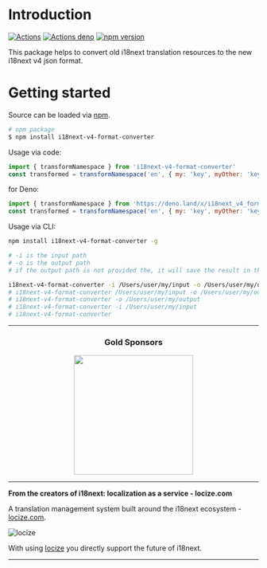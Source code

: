 # Introduction

[![Actions](https://github.com/i18next/i18next-v4-format-converter/workflows/node/badge.svg)](https://github.com/i18next/i18next-v4-format-converter/actions?query=workflow%3Anode)
[![Actions deno](https://github.com/i18next/i18next-v4-format-converter/workflows/deno/badge.svg)](https://github.com/i18next/i18next-v4-format-converter/actions?query=workflow%3Adeno)
[![npm version](https://img.shields.io/npm/v/i18next-v4-format-converter.svg?style=flat-square)](https://www.npmjs.com/package/i18next-v4-format-converter)

This package helps to convert old i18next translation resources to the new i18next v4 json format.

# Getting started

Source can be loaded via [npm](https://www.npmjs.com/package/i18next-v4-format-converter).

```bash
# npm package
$ npm install i18next-v4-format-converter
```

Usage via code:

```js
import { transformNamespace } from 'i18next-v4-format-converter'
const transformed = transformNamespace('en', { my: 'key', myOther: 'key2' })
```

for Deno:

```js
import { transformNamespace } from 'https://deno.land/x/i18next_v4_format_converter/index.js'
const transformed = transformNamespace('en', { my: 'key', myOther: 'key2' })
```

Usage via CLI:

```sh
npm install i18next-v4-format-converter -g

# -i is the input path
# -o is the output path
# if the output path is not provided the, it will save the result in the input path (replaces existing files)

i18next-v4-format-converter -i /Users/user/my/input -o /Users/user/my/output
# i18next-v4-format-converter /Users/user/my/input -o /Users/user/my/output
# i18next-v4-format-converter -o /Users/user/my/output
# i18next-v4-format-converter -i /Users/user/my/input
# i18next-v4-format-converter
```

---

<h3 align="center">Gold Sponsors</h3>

<p align="center">
  <a href="https://locize.com/" target="_blank">
    <img src="https://raw.githubusercontent.com/i18next/i18next/master/assets/locize_sponsor_240.gif" width="240px">
  </a>
</p>

---

**From the creators of i18next: localization as a service - locize.com**

A translation management system built around the i18next ecosystem - [locize.com](https://locize.com).

![locize](https://locize.com/img/ads/github_locize.png)

With using [locize](http://locize.com/?utm_source=react_i18next_readme&utm_medium=github) you directly support the future of i18next.

---
